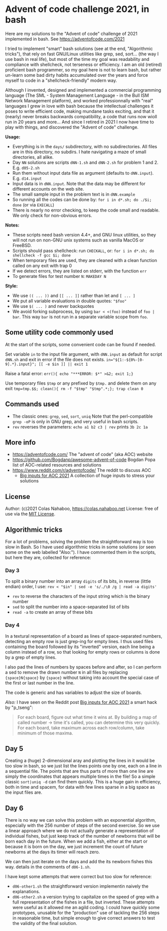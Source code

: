 # Advent of code challenge 2021, in bash
Here are my solutions to the "Advent of code" challenge of 2021 implemented in bash.
See https://adventofcode.com/2021

I tried to implement "smart" bash solutions (see at the end, "Algorithmic tricks"), that rely on fast GNU/Linux utilities like grep, sed, sort... (the way I use bash in real life), but most of the time my goal was readability and compliance with shellcheck, not terseness or efficiency. I am an old (retired) proficient bash programmer, so my goal here is not to learn bash, but rather un-learn some bad dirty habits accumulated over the years and force myself to code in a "shellcheck-friendly" modern way.

Although I invented, designed and implemented a commercial programming language (The SML - System Management Language - in the Bull ISM Network Management platform), and worked professionnally with "real" languages I grew in love with bash because the intellectual challenges it poses to write efficient code, making mundane tasks exciting, and that it (nearly) never breaks backwards compatibility, a code that runs now wioll run in 20 years and more... And since I retired in 2021 I now have time to play with things, and discovered the "Advent of code" challenge.

**Usage:**
- Everything is in the `days/` subdirectory, with no subdirectories. All files are in this directory, no subdirs. I hate navigating a maze of small directories, all alike.
- Day `NN` solutions are scripts `dNN-1.sh` and `dNN-2.sh` for problem 1 and 2. E.g. `d05-2.sh`
- Run them without input data file as argument (defaults to `dNN.input`). E.g. `d14.input`
- Input data is in `dNN.input`. Note that the data may be different for different accounts on the web site.
- The small sample input in the problem text is in `dNN.example`
- So running all the codes can be done by: `for i in d*.sh; do ./$i; done` (or via `EXECALL`)
- There is nearly no error checking, to keep the code small and readable.
  We only check for non-obvious errors.

**Notes:**
- These scripts need bash version 4.4+, and GNU linux utilities, so they will not run on non-GNU unix systems such as vanilla MacOS or FreeBSD.
- Scripts should pass shellcheck: run `CHECKALL`, or:
  `for i in d*.sh; do shellcheck -f gcc $i; done`
- When temporary files are used, they are cleaned with a clean function called on any exit with trap 0
- If we detect errors, they are listed on stderr, with the function `err`
- To generate files for test number `N`: `MAKEDAY N`

**Style:**
- We use `(( ... ))` and `[[ ... ]]` rather than let and `[ ... ]`
- We put all variable evaluations in double quotes: `"$foo"`
- We use `$( ... )` and never backquotes
- We avoid forking subprocess, by using `bar < <(foo)` instead of `foo | bar`. This way `bar` is not run in a separate variable scope from `foo`.

## Some utility code commonly used
At the start of the scripts, some convenient code can be found if needed.

Set variable `in` to the input file argument, with `dNN.input` as default for script `dNN.sh` and exit in error if the file does not exists.
`in="${1:-${0%-[0-9].*}.input}"; [[ -e $in ]] || exit 1`

Raise a fatal error:
`err(){ echo "***ERROR: $*" >&2; exit 1;}`

Use temporary files `$tmp` or any prefixed by `$tmp.` and delete them on any exit
`tmp=tmp.$$; clean(){ rm -f "$tmp" "$tmp".*;}; trap clean 0`

## Commands used
- The classic ones: `grep`, `sed`, `sort`, `uniq`
  Note that the perl-compatible `grep -oP` is only in GNU grep, and very useful in bash scripts.
- `rev` reverses the parameters: `echo a1 b2 c3 | rev` prints `3b 2c 1a`

## More info
- https://adventofcode.com/ The "advent of code" (aka AOC) website
- https://github.com/Bogdanp/awesome-advent-of-code Bogdan Popa list of AOC-related resources and solutions
- https://www.reddit.com/r/adventofcode/ The reddit to discuss AOC 
  - [Big inputs for AOC 2021](https://www.reddit.com/r/adventofcode/comments/r9s5pz/2021_big_inputs_for_advent_of_code_2021_puzzles/) A collection of huge inputs to stress your solutions

## License
Author: (c)2021 Colas Nahaboo, https://colas.nahaboo.net
License: free of use via the [MIT License](https://en.wikipedia.org/wiki/MIT_License).

## Algorithmic tricks
For a lot of problems, solving the problem the straightforward way is too slow in Bash. So I have used algorithmic tricks in some solutions (or seen some on the web labelled "Also:"). I have commented them in the scripts, but here they are, collected for reference:

### Day 3
To split a binary number into an array `digits` of its bits, in reverse (little endian) order, I use: `rev < "$in" | sed -e 's/./\0 /g | read -a digits'`
- `rev` to reverse the characters of the input string which is the binary number
- `sed` to split the number into a space-separated list of bits
- `read -a` to create an array of these bits

### Day 4
In a textural representation of a board as lines of space-separated numbers, detecting an empty row is just grep-ing for empty lines. I thus used files containing the board followed by its "inverted" version, each line being a column instead of a row, so that looking for empty rows or columns is done by a grep of empty lines.

I also pad the lines of numbers by spaces before and after, so I can perform a sed to remove the drawn number `N` in all files by replacing `{space}N{space}` by `{space}` without taking into account the special case of the first or last number in the line.

The code is generic and has variables to adjust the size of boards.

*Also:* I have seen on the Reddit post [Big inputs for AOC 2021](https://www.reddit.com/r/adventofcode/comments/r9s5pz/2021_big_inputs_for_advent_of_code_2021_puzzles/) a smart hack by "p_tseng":

> For each board, figure out what time it wins at. By building a map of called number -> time it's called, you can determine this very quickly. For each board, take maximum across each row/column, take minimum of those maxima.

## Day 5
Creating a (huge) 2-dimensional aray and plotting the  lines in it would be too slow in bash, so we just list the lines points one by one, each on a line in a sequential file. The points that are thus parts of more than one line are simply the coordinates that appears multiple times in the file! So a simple classic `sort|uniq -d` can find them quickly. This is a huge gain in efficiency, both in time and spacem, for data with few lines sparse in a big space as the input files are.

## Day 6
There is no way we can solve this problem with an exponential algorithm, especially with the 256 number of steps of the second exercise. So we use a linear approach where we do not actually generate a representation of individual fishes, but just keep track of the number of newborns that will be born each day in the future. When we add a fish, either at the start or because it is born on the day, we just increment the count of future newborns at the days its timer will reach zero.

We can then just iterate on the days and add the its newborn fishes this way. details in the comments of `d06-1.sh`.

I have kept some attempts that were correct but too slow for reference:
- `d06-other1.sh` the straightforward version implementin naively the explanations.
- `d06-other2.sh` a version trying to capitalize on the speed of grep with a full representation of the fishes in a file, but inverted.
These attempts were useful as it allowed me an agild coding. I could have quickly some prototypes, unusable for the "production" use of tackling the 256 steps in reasonable time, but simple enough to give correct answers to test the validity of the final solution.
